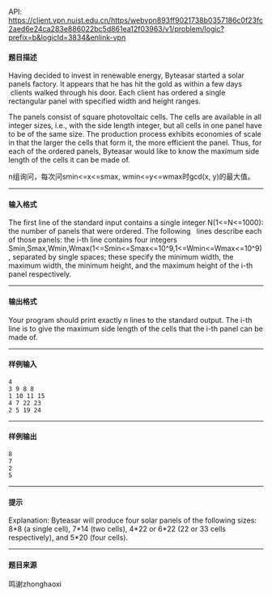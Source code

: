 API: https://client.vpn.nuist.edu.cn/https/webvpn893ff9021738b0357186c0f23fc2aed6e24ca283e886022bc5d861ea12f03963/v1/problem/logic?prefix=b&logicId=3834&enlink-vpn

#### 题目描述

Having decided to invest in renewable energy, Byteasar started a solar panels factory. It appears that he has hit the gold as within a few days  clients walked through his door. Each client has ordered a single rectangular panel with specified width and height ranges.

The panels consist of square photovoltaic cells. The cells are available in all integer sizes, i.e., with the side length integer, but all cells in one panel have to be of the same size. The production process exhibits economies of scale in that the larger the cells that form it, the more efficient the panel. Thus, for each of the ordered panels, Byteasar would like to know the maximum side length of the cells it can be made of.

n组询问，每次问smin<=x<=smax, wmin<=y<=wmax时gcd(x, y)的最大值。

---

#### 输入格式

The first line of the standard input contains a single integer N(1<=N<=1000): the number of panels that were ordered. The following   lines describe each of those panels: the i-th line contains four integers Smin,Smax,Wmin,Wmax(1<=Smin<=Smax<=10^9,1<=Wmin<=Wmax<=10^9), separated by single spaces; these specify the minimum width, the maximum width, the minimum height, and the maximum height of the i-th panel respectively.

---

#### 输出格式

Your program should print exactly n lines to the standard output. The i-th line is to give the maximum side length of the cells that the i-th panel can be made of.

---

#### 样例输入
```
4
3 9 8 8
1 10 11 15
4 7 22 23
2 5 19 24
```

---

#### 样例输出
```
8
7
2
5
```

---

#### 提示

Explanation: Byteasar will produce four solar panels of the following sizes: 8\*8 (a single cell), 7\*14 (two cells), 4\*22 or 6\*22 (22 or 33 cells respectively), and 5\*20 (four cells).

---

#### 题目来源

鸣谢zhonghaoxi
